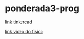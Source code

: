 # ponderada3-prog

[link tinkercad](https://www.tinkercad.com/things/dUKCT1JmndX/editel?returnTo=%2Fdashboard&sharecode=3ViEOq3LZcmb_XfNPLYpiWJCcRwkMbubKQ6rZrqdM4Y)

[link video do fisico](https://drive.google.com/file/d/1cnEaC_jlL5F2jw-fE9oKNHwA8Fv-nawQ/view?usp=sharing)
